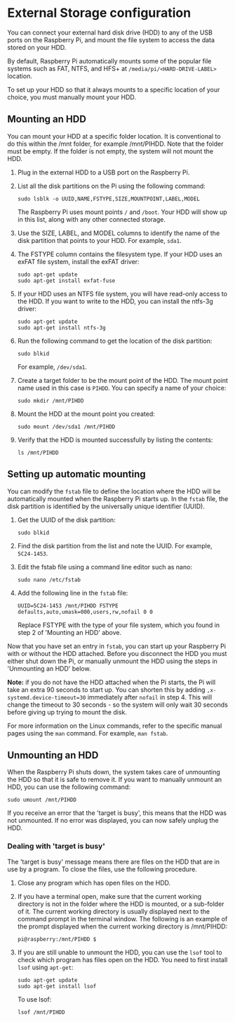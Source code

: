 # External Storage configuration
You can connect your external hard disk drive (HDD) to any of the USB ports on the Raspberry Pi, and mount the file system to access the data stored on your HDD. 

By default, Raspberry Pi automatically mounts some of the popular file systems such as FAT, NTFS, and HFS+ at `/media/pi/<HARD-DRIVE-LABEL>` location.

To set up your HDD so that it always mounts to a specific location of your choice, you must manually mount your HDD.

## Mounting an HDD 
You can mount your HDD at a specific folder location. It is conventional to do this within the /mnt folder, for example /mnt/PIHDD. Note that the folder must be empty. If the folder is not empty, the system will not mount the HDD.

1. Plug in the external HDD to a USB port on the Raspberry Pi. 
2. List all the disk partitions on the Pi using the following command:

    ```
    sudo lsblk -o UUID,NAME,FSTYPE,SIZE,MOUNTPOINT,LABEL,MODEL
    ```
   The Raspberry Pi uses mount points `/` and `/boot`. Your HDD will show up in this list, along with any other connected storage.
3. Use the SIZE, LABEL, and MODEL columns to identify the name of the disk partition that points to your HDD. For example, `sda1`. 
4. The FSTYPE column contains the filesystem type. If your HDD uses an exFAT file system, install the exFAT driver:

    ```
    sudo apt-get update
    sudo apt-get install exfat-fuse
    ```
5. If your HDD uses an NTFS file system, you will have read-only access to the HDD. If you want to write to the HDD, you can install the ntfs-3g driver:

    ```
    sudo apt-get update
    sudo apt-get install ntfs-3g
    ```
6. Run the following command to get the location of the disk partition:

    ```
    sudo blkid
    ```
    For example, `/dev/sda1`.
7. Create a target folder to be the mount point of the HDD. 
   The mount point name used in this case is `PIHDD`. You can specify a name of your choice:

    ```
    sudo mkdir /mnt/PIHDD
    ```
8. Mount the HDD at the mount point you created:

    ```
    sudo mount /dev/sda1 /mnt/PIHDD
    ```
9. Verify that the HDD is mounted successfully by listing the contents:

    ```
    ls /mnt/PIHDD
    ```

## Setting up automatic mounting
You can modify the `fstab` file to define the location where the HDD will be automatically mounted when the Raspberry Pi starts up. In the `fstab` file, the disk partition is identified by the universally unique identifier (UUID).

1. Get the UUID of the disk partition:

    ```
    sudo blkid
    ```
2. Find the disk partition from the list and note the UUID. For example, `5C24-1453`.
3. Edit the fstab file using a command line editor such as nano:

    ```
    sudo nano /etc/fstab
    ```
4. Add the following line in the `fstab` file:

    ```
    UUID=5C24-1453 /mnt/PIHDD FSTYPE defaults,auto,umask=000,users,rw,nofail 0 0
    ```
   Replace FSTYPE with the type of your file system, which you found in step 2 of 'Mounting an HDD' above.

Now that you have set an entry in `fstab`, you can start up your Raspberry Pi with or without the HDD attached. Before you disconnect the HDD you must either shut down the Pi, or manually unmount the HDD using the steps in 'Unmounting an HDD' below.

**Note:** if you do not have the HDD attached when the Pi starts, the Pi will take an extra 90 seconds to start up. You can shorten this by adding `,x-systemd.device-timeout=30` immediately after `nofail` in step 4. This will change the timeout to 30 seconds - so the system will only wait 30 seconds before giving up trying to mount the disk.

For more information on the Linux commands, refer to the specific manual pages using the `man` command. For example, `man fstab`.

## Unmounting an HDD
When the Raspberry Pi shuts down, the system takes care of unmounting the HDD so that it is safe to remove it. If you want to manually unmount an HDD, you can use the following command:

```
sudo umount /mnt/PIHDD
```
If you receive an error that the 'target is busy', this means that the HDD was not unmounted. If no error was displayed, you can now safely unplug the HDD.

### Dealing with 'target is busy'
    
The 'target is busy' message means there are files on the HDD that are in use by a program. To close the files, use the following procedure.

1. Close any program which has open files on the HDD.

2. If you have a terminal open, make sure that the current working directory is not in the folder where the HDD is mounted, or a sub-folder of it. The current working directory is usually displayed next to the command prompt in the terminal window. The following is an example of the prompt displayed when the current working directory is /mnt/PIHDD:

    ```
    pi@raspberry:/mnt/PIHDD $
    ```
3. If you are still unable to unmount the HDD, you can use the `lsof` tool to check which program has files open on the HDD. You need to first install `lsof` using `apt-get`:

    ```
    sudo apt-get update
    sudo apt-get install lsof
    ```
   To use lsof:
   
    ```
    lsof /mnt/PIHDD
    ```

